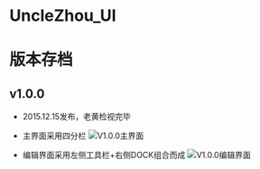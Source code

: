 # UncleZhou_UI

# 版本存档
## v1.0.0
- 2015.12.15发布，老黄检视完毕

- 主界面采用四分栏
![V1.0.0主界面](http://ww2.sinaimg.cn/large/9e2d8c2djw1ez1hpz0t1mj21fj0tc40r.jpg)

- 编辑界面采用左侧工具栏+右侧DOCK组合而成
![V1.0.0编辑界面](http://ww2.sinaimg.cn/large/9e2d8c2djw1ez1hpy9z5xj21fj0tc0yn.jpg)

